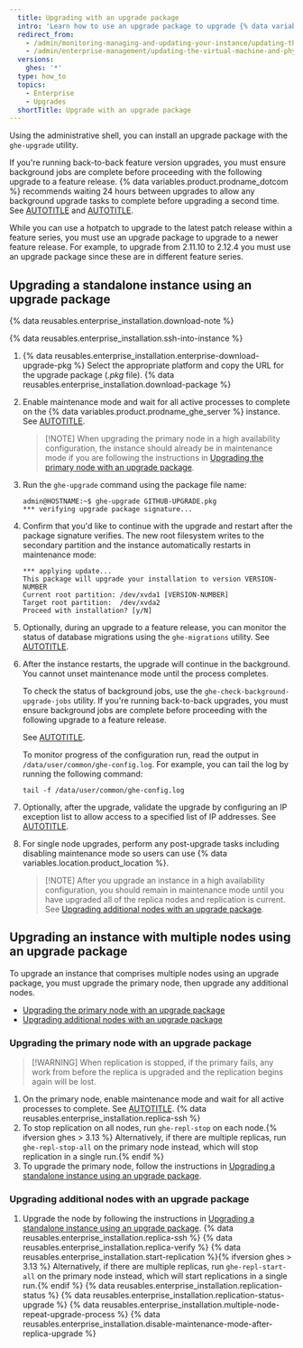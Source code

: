 ```yaml
---
  title: Upgrading with an upgrade package
  intro: 'Learn how to use an upgrade package to upgrade {% data variables.product.prodname_ghe_server %} to a newer feature release.'
  redirect_from:
    - /admin/monitoring-managing-and-updating-your-instance/updating-the-virtual-machine-and-physical-resources/upgrading-github-enterprise-server#upgrading-a-standalone-instance-using-an-upgrade-package
    - /admin/enterprise-management/updating-the-virtual-machine-and-physical-resources/upgrading-github-enterprise-server#upgrading-with-an-upgrade-package
  versions:
    ghes: '*'
  type: how_to
  topics:
    - Enterprise
    - Upgrades
  shortTitle: Upgrade with an upgrade package
---
```


Using the administrative shell, you can install an upgrade package with the `ghe-upgrade` utility.

If you're running back-to-back feature version upgrades, you must ensure background jobs are complete before proceeding with the following upgrade to a feature release. {% data variables.product.prodname_dotcom %} recommends waiting 24 hours between upgrades to allow any background upgrade tasks to complete before upgrading a second time. See [AUTOTITLE](/admin/upgrading-your-instance/preparing-to-upgrade/overview-of-the-upgrade-process) and [AUTOTITLE](/admin/enterprise-management/updating-the-virtual-machine-and-physical-resources/upgrade-requirements).

While you can use a hotpatch to upgrade to the latest patch release within a feature series, you must use an upgrade package to upgrade to a newer feature release. For example, to upgrade from 2.11.10 to 2.12.4 you must use an upgrade package since these are in different feature series.

## Upgrading a standalone instance using an upgrade package

{% data reusables.enterprise_installation.download-note %}

{% data reusables.enterprise_installation.ssh-into-instance %}
1. {% data reusables.enterprise_installation.enterprise-download-upgrade-pkg %} Select the appropriate platform and copy the URL for the upgrade package (_.pkg_ file).
{% data reusables.enterprise_installation.download-package %}
1. Enable maintenance mode and wait for all active processes to complete on the {% data variables.product.prodname_ghe_server %} instance. See [AUTOTITLE](/admin/configuration/configuring-your-enterprise/enabling-and-scheduling-maintenance-mode).

   > [!NOTE] When upgrading the primary node in a high availability configuration, the instance should already be in maintenance mode if you are following the instructions in [Upgrading the primary node with an upgrade package](#upgrading-the-primary-node-with-an-upgrade-package).

1. Run the `ghe-upgrade` command using the package file name:

   ```shell
   admin@HOSTNAME:~$ ghe-upgrade GITHUB-UPGRADE.pkg
   *** verifying upgrade package signature...
   ```

1. Confirm that you'd like to continue with the upgrade and restart after the package signature verifies. The new root filesystem writes to the secondary partition and the instance automatically restarts in maintenance mode:

   ```shell
   *** applying update...
   This package will upgrade your installation to version VERSION-NUMBER
   Current root partition: /dev/xvda1 [VERSION-NUMBER]
   Target root partition:  /dev/xvda2
   Proceed with installation? [y/N]
   ```

1. Optionally, during an upgrade to a feature release, you can monitor the status of database migrations using the `ghe-migrations` utility. See [AUTOTITLE](/admin/configuration/configuring-your-enterprise/command-line-utilities#ghe-migrations).
1. After the instance restarts, the upgrade will continue in the background. You cannot unset maintenance mode until the process completes.

   To check the status of background jobs, use the `ghe-check-background-upgrade-jobs` utility. If you're running back-to-back upgrades, you must ensure background jobs are complete before proceeding with the following upgrade to a feature release.

    See [AUTOTITLE](/admin/configuration/configuring-your-enterprise/command-line-utilities#ghe-check-background-upgrade-jobs).

   To monitor progress of the configuration run, read the output in `/data/user/common/ghe-config.log`. For example, you can tail the log by running the following command:

   ```shell
   tail -f /data/user/common/ghe-config.log
   ```

1. Optionally, after the upgrade, validate the upgrade by configuring an IP exception list to allow access to a specified list of IP addresses. See [AUTOTITLE](/admin/configuration/configuring-your-enterprise/enabling-and-scheduling-maintenance-mode#validating-changes-in-maintenance-mode-using-the-ip-exception-list).
1. For single node upgrades, perform any post-upgrade tasks including disabling maintenance mode so users can use {% data variables.location.product_location %}.

    > [!NOTE] After you upgrade an instance in a high availability configuration, you should remain in maintenance mode until you have upgraded all of the replica nodes and replication is current. See [Upgrading additional nodes with an upgrade package](#upgrading-additional-nodes-with-an-upgrade-package).

## Upgrading an instance with multiple nodes using an upgrade package

To upgrade an instance that comprises multiple nodes using an upgrade package, you must upgrade the primary node, then upgrade any additional nodes.

* [Upgrading the primary node with an upgrade package](#upgrading-the-primary-node-with-an-upgrade-package)
* [Upgrading additional nodes with an upgrade package](#upgrading-additional-nodes-with-an-upgrade-package)

### Upgrading the primary node with an upgrade package

> [!WARNING] When replication is stopped, if the primary fails, any work from before the replica is upgraded and the replication begins again will be lost.

1. On the primary node, enable maintenance mode and wait for all active processes to complete. See [AUTOTITLE](/admin/configuration/configuring-your-enterprise/enabling-and-scheduling-maintenance-mode).
{% data reusables.enterprise_installation.replica-ssh %}
1. To stop replication on all nodes, run `ghe-repl-stop` on each node.{% ifversion ghes > 3.13 %} Alternatively, if there are multiple replicas, run `ghe-repl-stop-all` on the primary node instead, which will stop replication in a single run.{% endif %}
1. To upgrade the primary node, follow the instructions in [Upgrading a standalone instance using an upgrade package](#upgrading-a-standalone-instance-using-an-upgrade-package).

### Upgrading additional nodes with an upgrade package

1. Upgrade the node by following the instructions in [Upgrading a standalone instance using an upgrade package](#upgrading-a-standalone-instance-using-an-upgrade-package).
{% data reusables.enterprise_installation.replica-ssh %}
{% data reusables.enterprise_installation.replica-verify %}
{% data reusables.enterprise_installation.start-replication %}{% ifversion ghes > 3.13 %} Alternatively, if there are multiple replicas, run `ghe-repl-start-all` on the primary node instead, which will start replications in a single run.{% endif %}
{% data reusables.enterprise_installation.replication-status %} {% data reusables.enterprise_installation.replication-status-upgrade %}
{% data reusables.enterprise_installation.multiple-node-repeat-upgrade-process %}
{% data reusables.enterprise_installation.disable-maintenance-mode-after-replica-upgrade %}
